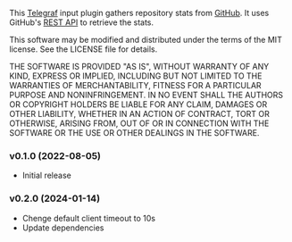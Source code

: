 This [Telegraf](https://github.com/influxdata/telegraf) input plugin gathers repository stats from [GitHub](https://github.com/). It uses GitHub's [REST API](https://docs.github.com/en/rest) to retrieve the stats.

This software may be modified and distributed under the terms
of the MIT license.  See the LICENSE file for details.

THE SOFTWARE IS PROVIDED "AS IS", WITHOUT WARRANTY OF ANY KIND, EXPRESS OR
IMPLIED, INCLUDING BUT NOT LIMITED TO THE WARRANTIES OF MERCHANTABILITY,
FITNESS FOR A PARTICULAR PURPOSE AND NONINFRINGEMENT. IN NO EVENT SHALL THE
AUTHORS OR COPYRIGHT HOLDERS BE LIABLE FOR ANY CLAIM, DAMAGES OR OTHER
LIABILITY, WHETHER IN AN ACTION OF CONTRACT, TORT OR OTHERWISE, ARISING FROM,
OUT OF OR IN CONNECTION WITH THE SOFTWARE OR THE USE OR OTHER DEALINGS IN THE
SOFTWARE.

### v0.1.0 (2022-08-05)
* Initial release

### v0.2.0 (2024-01-14)
* Chenge default client timeout to 10s
* Update dependencies
